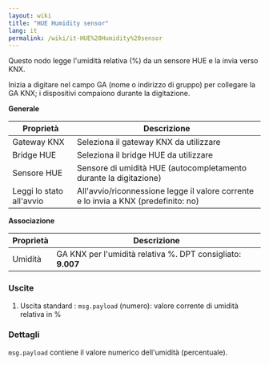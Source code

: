 ```yaml
---
layout: wiki
title: "HUE Humidity sensor"
lang: it
permalink: /wiki/it-HUE%20Humidity%20sensor
---
```

Questo nodo legge l'umidità relativa (%) da un sensore HUE e la invia verso KNX.

Inizia a digitare nel campo GA (nome o indirizzo di gruppo) per collegare la GA KNX; i dispositivi compaiono durante la digitazione.

**Generale**

|Proprietà|Descrizione|
|--|--|
| Gateway KNX | Seleziona il gateway KNX da utilizzare |
| Bridge HUE | Seleziona il bridge HUE da utilizzare |
| Sensore HUE | Sensore di umidità HUE (autocompletamento durante la digitazione) |
| Leggi lo stato all'avvio | All'avvio/riconnessione legge il valore corrente e lo invia a KNX (predefinito: no) |

**Associazione**

|Proprietà|Descrizione|
|--|--|
| Umidità | GA KNX per l'umidità relativa %. DPT consigliato: <b>9.007</b> |

### Uscite

1. Uscita standard
   : `msg.payload` (numero): valore corrente di umidità relativa in %

### Dettagli

`msg.payload` contiene il valore numerico dell'umidità (percentuale).
